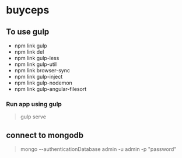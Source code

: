 # buyceps

## To use gulp
 - npm link gulp
 - npm link del
 - npm link gulp-less
 - npm link gulp-util
 - npm link browser-sync
 - npm link gulp-inject
 - npm link gulp-nodemon
 - npm link gulp-angular-filesort

 ### Run app using gulp
> gulp serve

## connect to mongodb
> mongo --authenticationDatabase admin -u admin -p "password"
